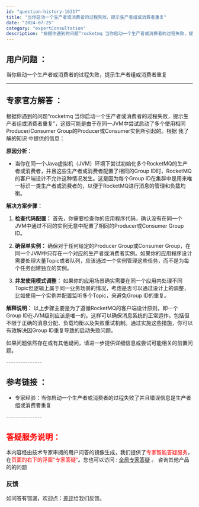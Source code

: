 ```yaml
---
id: "question-history-16317"
title: "当你启动一个生产者或消费者的过程失败，提示生产者组或消费者重复"
date: "2024-07-25"
category: "expertConsultation"
description: "根据你遇到的问题“rocketmq 当你启动一个生产者或消费者的过程失败，提示生产者组或消费者重复”，这很可能是由于在同一JVM中尝试启动了多个使用相同Producer/Consumer Group的Producer或Consumer实例所引起的。根据 我了解的知识 中提供的信息：**原因分析：**"
---
```


## 用户问题 ： 
 当你启动一个生产者或消费者的过程失败，提示生产者组或消费者重复  

---------------
## 专家官方解答 ：

根据你遇到的问题“rocketmq 当你启动一个生产者或消费者的过程失败，提示生产者组或消费者重复”，这很可能是由于在同一JVM中尝试启动了多个使用相同Producer/Consumer Group的Producer或Consumer实例所引起的。根据 我了解的知识 中提供的信息：

**原因分析：**
- 当你在同一个Java虚拟机（JVM）环境下尝试初始化多个RocketMQ的生产者或消费者，并且这些生产者或消费者配置了相同的Group ID时，RocketMQ的客户端设计不允许这种情况发生。这是因为每个Group ID在集群中是用来唯一标识一类生产者或消费者的，以便于RocketMQ进行消息的管理和负载均衡。

**解决方案步骤：**
1. **检查代码配置：** 首先，你需要检查你的应用程序代码，确认没有在同一个JVM中通过不同的实例无意中配置了相同的Producer或Consumer Group ID。
   
2. **确保单实例：** 确保对于任何给定的Producer Group或Consumer Group，在同一个JVM中只存在一个对应的生产者或消费者实例。如果你的应用程序设计需要处理大量Topic或者队列，应该通过一个实例管理这些任务，而不是为每个任务创建独立的实例。

3. **并发使用模式调整：** 如果你的应用场景确实需要在同一个应用内处理不同Topic但逻辑上属于同一业务场景的情况，考虑是否可以通过设计上的调整，比如使用一个实例并配置监听多个Topic，来避免Group ID的重复。

**解释说明：**
以上步骤主要是为了遵循RocketMQ的客户端设计原则，即一个Group ID在JVM级别应该是唯一的。这样可以确保消息系统的正常运作，包括但不限于正确的消息分配、负载均衡以及失败重试机制。通过实施这些措施，你可以有效解决因Group ID重复导致的启动失败问题。

如果问题依然存在或有其他疑问，请进一步提供详细信息或尝试可能相关的前置问题。


<font color="#949494">---------------</font> 


## 参考链接 ：

* 专家经验：当你启动一个生产者或消费者的过程失败了并且错误信息是生产者组或消费者重复 


 <font color="#949494">---------------</font> 
 


## <font color="#FF0000">答疑服务说明：</font> 

本内容经由技术专家审阅的用户问答的镜像生成，我们提供了<font color="#FF0000">专家智能答疑服务</font>，在<font color="#FF0000">页面的右下的浮窗”专家答疑“</font>。您也可以访问 : [全局专家答疑](https://answer.opensource.alibaba.com/docs/intro) 。 咨询其他产品的的问题

### 反馈
如问答有错漏，欢迎点：[差评](https://ai.nacos.io/user/feedbackByEnhancerGradePOJOID?enhancerGradePOJOId=16343)给我们反馈。

